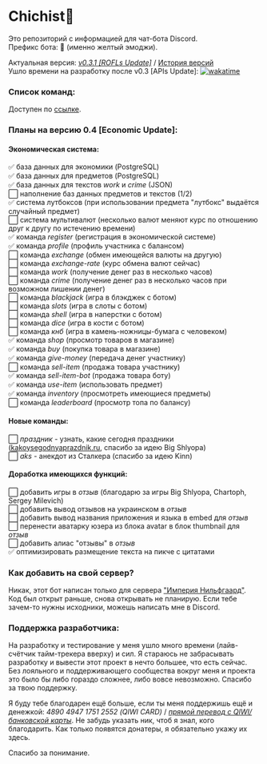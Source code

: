 # Chichist🤙

Это репозиторий с информацией для чат-бота Discord.  
Префикс бота: 🤙 (именно желтый эмоджи).  

Актуальная версия: *[v0.3.1 [ROFLs Update]](https://github.com/Sux0Phone/Chichist/wiki/%D0%98%D1%81%D1%82%D0%BE%D1%80%D0%B8%D1%8F-%D0%B2%D0%B5%D1%80%D1%81%D0%B8%D0%B9#v031-rofls-update)* / [История версий](https://github.com/Sux0Phone/Chichist/wiki/%D0%98%D1%81%D1%82%D0%BE%D1%80%D0%B8%D1%8F-%D0%B2%D0%B5%D1%80%D1%81%D0%B8%D0%B9)  
Ушло времени на разработку после v0.3 [APIs Update]: [![wakatime](https://wakatime.com/badge/github/Sux0Phone/Chichist.svg)](https://wakatime.com/badge/github/Sux0Phone/Chichist)    

### Список команд:  
Доступен по [ссылке](https://github.com/Sux0Phone/Chichist/wiki/%D0%A1%D0%BF%D0%B8%D1%81%D0%BE%D0%BA-%D0%BA%D0%BE%D0%BC%D0%B0%D0%BD%D0%B4).  
  
### Планы на версию 0.4 [Economic Update]:  
#### Экономическая система:
✅ база данных для экономики (PostgreSQL)  
✅ база данных для предметов (PostgreSQL)  
✅ база данных для текстов *work* и *crime* (JSON)  
⬜ наполнение баз данных предметов и текстов (1/2)  
✅ система лутбоксов (при использовании предмета "лутбокс" выдаётся случайный предмет)  
⬜ система мультивалют (несколько валют меняют курс по отношению друг к другу по истечению времени)  
✅ команда *register* (регистрация в экономической системе)  
✅ команда *profile* (профиль участника с балансом)  
⬜ команда *exchange* (обмен имеющейся валюты на другую)  
⬜ команда *exchange-rate* (курс обмена валют сейчас)  
⬜ команда *work* (получение денег раз в несколько часов)  
⬜ команда *crime* (получение денег раз в несколько часов при возможном лишении денег)  
⬜ команда *blackjack* (игра в блэкджек с ботом)  
⬜ команда *slots* (игра в слоты с ботом)  
⬜ команда *shell* (игра в наперстки с ботом)  
⬜ команда *dice* (игра в кости с ботом)  
⬜ команда *кнб* (игра в камень-ножницы-бумага с человеком)  
✅ команда *shop* (просмотр товаров в магазине)  
✅ команда *buy* (покупка товара в магазине)    
✅ команда *give-money* (передача денег участнику)  
⬜ команда *sell-item* (продажа товара участнику)  
✅ команда *sell-item-bot* (продажа товара боту)  
✅ команда *use-item* (использовать предмет)  
✅ команда *inventory* (просмотреть имеющиеся предметы)  
⬜ команда *leaderboard* (просмотр топа по балансу)  

#### Новые команды:
⬜ *праздник* - узнать, какие сегодня праздники ([kakoysegodnyaprazdnik.ru](https://kakoysegodnyaprazdnik.ru), спасибо за идею Big Shlyopa)  
⬜ *aks* - анекдот из Сталкера (спасибо за идею Kinn)  

#### Доработка имеющихся функций:
⬜ добавить игры в *отзыв* (благодарю за игры Big Shlyopa, Chartoph, Sergey Milevich)  
⬜ добавить вывод отзывов на украинском в *отзыв*  
⬜ добавить вывод названия приложения и языка в embed для *отзыв*  
⬜ перенести аватарку юзера из блока avatar в блок thumbnail для *отзыв*  
⬜ добавить алиас "отзывы" в *отзыв*  
✅ оптимизировать размещение текста на пикче с цитатами  

### Как добавить на свой сервер?  
Никак, этот бот написан только для сервера ["Империя Нильфгаард"](https://discord.gg/j7tcE67). Код был открыт раньше, снова открывать не планирую. Если тебе зачем-то нужны исходники, можешь написать мне в Discord.

### Поддержка разработчика:
На разработку и тестирование у меня ушло много времени (лайв-счётчик тайм-трекера вверху) и сил. Я стараюсь не забрасывать разработку и вывести этот проект в нечто большее, что есть сейчас. Без лояльного и поддерживающего сообщества вокруг меня и проекта это было бы либо гораздо сложнее, либо вовсе невозможно. Спасибо за твою поддержку.   

Я буду тебе благодарен ещё больше, если ты меня поддержишь ещё и денежкой: *4890 4947 1751 2552 (QIWI CARD)* / *[прямой перевод с QIWI/банковской карты](https://qiwi.com/n/SHATC601)*. Не забудь указать ник, чтоб я знал, кого благодарить. Как только появятся донатеры, я обязательно укажу их здесь.  

Спасибо за понимание.
